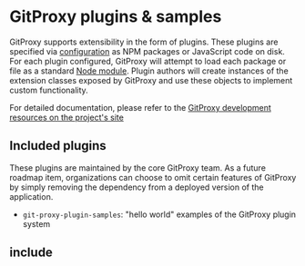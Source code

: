 # GitProxy plugins & samples
GitProxy supports extensibility in the form of plugins. These plugins are specified via [configuration](/docs/category/configuration) as NPM packages or JavaScript code on disk. For each plugin configured, GitProxy will attempt to load each package or file as a standard [Node module](https://nodejs.org/api/modules.html). Plugin authors will create instances of the extension classes exposed by GitProxy and use these objects to implement custom functionality.

For detailed documentation, please refer to the [GitProxy development resources on the project's site](https://git-proxy.finos.org/docs/development/plugins)

## Included plugins
These plugins are maintained by the core GitProxy team. As a future roadmap item, organizations can choose to omit
certain features of GitProxy by simply removing the dependency from a deployed version of the application.

- `git-proxy-plugin-samples`: "hello world" examples of the GitProxy plugin system

## include 